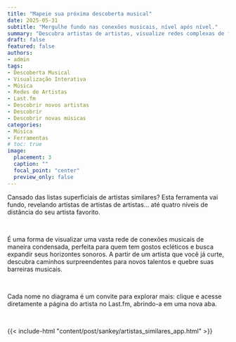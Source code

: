```yaml
---
title: "Mapeie sua próxima descoberta musical"
date: 2025-05-31
subtitle: "Mergulhe fundo nas conexões musicais, nível após nível."
summary: "Descubra artistas de artistas, visualize redes complexas de forma simples e expanda seus horizontes musicais a partir de um nome conhecido."
draft: false
featured: false
authors:
- admin
tags:
- Descoberta Musical
- Visualização Interativa
- Música
- Redes de Artistas
- Last.fm
- Descobrir novos artistas
- Descobrir
- Descobrir novas músicas
categories:
- Música
- Ferramentas
# toc: true
image:
  placement: 3
  caption: ""
  focal_point: "center"
  preview_only: false
---
```


Cansado das listas superficiais de artistas similares? Esta ferramenta vai fundo, revelando artistas de artistas de artistas... até quatro níveis de distância do seu artista favorito.

<br>

É uma forma de visualizar uma vasta rede de conexões musicais de maneira condensada, perfeita para quem tem gostos ecléticos e busca expandir seus horizontes sonoros. A partir de um artista que você já curte, descubra caminhos surpreendentes para novos talentos e quebre suas barreiras musicais.

<br>

Cada nome no diagrama é um convite para explorar mais: clique e acesse diretamente a página do artista no Last.fm, abrindo-a em uma nova aba.

<br>

{{< include-html "content/post/sankey/artistas_similares_app.html" >}}